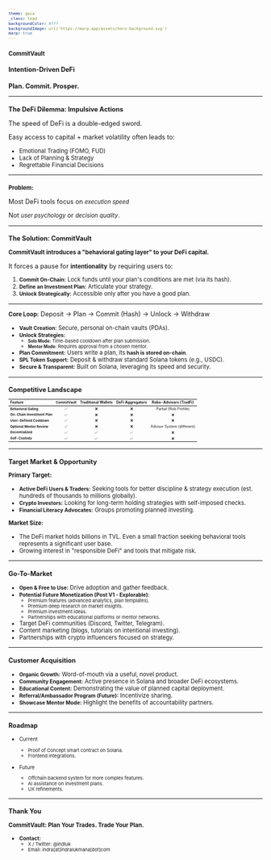 ```yaml
---
theme: gaia
_class: lead
backgroundColor: #fff
backgroundImage: url('https://marp.app/assets/hero-background.svg')
marp: true
---
```


# **CommitVault**

## Intention-Driven DeFi

### Plan. Commit. Prosper.

---

## The DeFi Dilemma: Impulsive Actions

The speed of DeFi is a double-edged sword.

Easy access to capital + market volatility often leads to:

- Emotional Trading (FOMO, FUD)
- Lack of Planning & Strategy
- Regrettable Financial Decisions

---

## **Problem:**

Most DeFi tools focus on _execution speed_

Not _user psychology_ or _decision quality_.

---

<style scoped>
*{
  font-size: 0.9em;
}
</style>

## The Solution: CommitVault

**CommitVault introduces a "behavioral gating layer" to your DeFi capital.**

It forces a pause for **intentionality** by requiring users to:

1. **Commit On-Chain:** Lock funds until your plan's conditions are met (via its
   hash).
2. **Define an Investment Plan:** Articulate your strategy.
3. **Unlock Strategically:** Accessible only after you have a good plan.

---

<style scoped>
*{
  font-size: 0.9em;
}
</style>

**Core Loop:** Deposit -> Plan -> Commit (Hash) -> Unlock -> Withdraw

- **Vault Creation:** Secure, personal on-chain vaults (PDAs).
- **Unlock Strategies:**
  - **Solo Mode:** Time-based cooldown after plan submission.
  - **Mentor Mode:** Requires approval from a chosen mentor.
- **Plan Commitment:** Users write a plan, its **hash is stored on-chain**.
- **SPL Token Support:** Deposit & withdraw standard Solana tokens (e.g., USDC).
- **Secure & Transparent:** Built on Solana, leveraging its speed and security.

---

## Competitive Landscape

<style scoped>
table {
  font-size: 0.7em;
}
</style>

| Feature                      | **CommitVault** | Traditional Wallets | DeFi Aggregators |   Robo-Advisors (TradFi)   |
| :--------------------------- | :-------------: | :-----------------: | :--------------: | :------------------------: |
| **Behavioral Gating**        |       ✅        |         ❌          |        ❌        |   Partial (Risk Profile)   |
| **On-Chain Investment Plan** |       ✅        |         ❌          |        ❌        |             ❌             |
| **User-Defined Cooldown**    |       ✅        |         ❌          |        ❌        |             ❌             |
| **Optional Mentor Review**   |       ✅        |         ❌          |        ❌        | Advisor System (different) |
| **Decentralized**            |       ✅        |         ✅          |        ✅        |             ❌             |
| **Self-Custody**             |       ✅        |         ✅          |        ✅        |             ❌             |

---

<style scoped>
* {
  font-size: 0.9em;
}
</style>

## Target Market & Opportunity

**Primary Target:**

- **Active DeFi Users & Traders:** Seeking tools for better discipline &
  strategy execution (est. hundreds of thousands to millions globally).
- **Crypto Investors:** Looking for long-term holding strategies with
  self-imposed checks.
- **Financial Literacy Advocates:** Groups promoting planned investing.

**Market Size:**

- The DeFi market holds billions in TVL. Even a small fraction seeking
  behavioral tools represents a significant user base.
- Growing interest in "responsible DeFi" and tools that mitigate risk.

---

<style scoped>
* {
  font-size: 0.9em;
}
</style>

## Go-To-Market

- **Open & Free to Use:** Drive adoption and gather feedback.
- **Potential Future Monetization (Post V1 - Explorable):**
  - Premium features (advanced analytics, plan templates).
  - Premium deep research on market insights.
  - Premium investment ideas.
  - Partnerships with educational platforms or mentor networks.
- Target DeFi communities (Discord, Twitter, Telegram).
- Content marketing (blogs, tutorials on intentional investing).
- Partnerships with crypto influencers focused on strategy.

---

<style scoped>
* {
  font-size: 0.9em;
}
</style>

## Customer Acquisition

- **Organic Growth:** Word-of-mouth via a useful, novel product.
- **Community Engagement:** Active presence in Solana and broader DeFi
  ecosystems.
- **Educational Content:** Demonstrating the value of planned capital
  deployment.
- **Referral/Ambassador Program (Future):** Incentivize sharing.
- **Showcase Mentor Mode:** Highlight the benefits of accountability partners.

---

## Roadmap

- Current

  - Proof of Concept smart contract on Solana.
  - Frontend integrations.

- Future

  - Offchain backend system for more complex features.
  - AI assistance on investment plans.
  - UX refinements.

---

## Thank You

**CommitVault: Plan Your Trades. Trade Your Plan.**

- **Contact:**
  - X / Twitter: @indluk
  - Email: indra[at]indralukmana[dot]com
